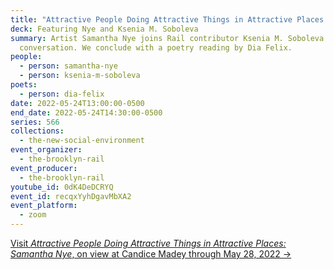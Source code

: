 ```yaml
---
title: "Attractive People Doing Attractive Things in Attractive Places: Samantha Nye"
deck: Featuring Nye and Ksenia M. Soboleva
summary: Artist Samantha Nye joins Rail contributor Ksenia M. Soboleva for a
  conversation. We conclude with a poetry reading by Dia Felix.
people:
  - person: samantha-nye
  - person: ksenia-m-soboleva
poets:
  - person: dia-felix
date: 2022-05-24T13:00:00-0500
end_date: 2022-05-24T14:30:00-0500
series: 566
collections:
  - the-new-social-environment
event_organizer:
  - the-brooklyn-rail
event_producer:
  - the-brooklyn-rail
youtube_id: 0dK4DeDCRYQ
event_id: recqxYyhDgavMbXA2
event_platform:
  - zoom
---
```

[Visit *Attractive People Doing Attractive Things in Attractive Places: Samantha Nye*, on view at Candice Madey through May 28, 2022 →](https://www.candicemadey.com/gallery/all/samantha-nye)